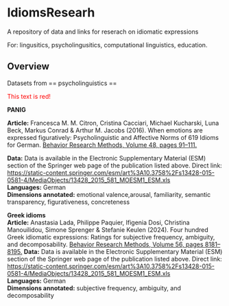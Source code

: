 # IdiomsResearh

A repository of data and links for reserach on idiomatic expressions

For: lingusitics, psycholingusitics, computational linguistics, education.

## Overview

Datasets from == psycholinguistics ==

<font color="red">This text is red!</font>

**PANIG**

**Article:** Francesca M. M. Citron, Cristina Cacciari, Michael Kucharski, Luna Beck, Markus Conrad & Arthur M. Jacobs (2016). 
When emotions are expressed figuratively: Psycholinguistic and Affective Norms of 619 Idioms for German. 
[Behavior Research Methods, Volume 48, pages 91–111.](https://link.springer.com/article/10.3758/s13428-015-0581-4)

**Data:** Data is available in the Electronic Supplementary Material (ESM) section of the Springer web page of the publication listed above.
Direct link: https://static-content.springer.com/esm/art%3A10.3758%2Fs13428-015-0581-4/MediaObjects/13428_2015_581_MOESM1_ESM.xls  
**Languages:** German  
**Dimensions annotated:** emotional valence,arousal, familiarity, semantic transparency, figurativeness, concreteness

**Greek idioms**  
 **Article:** Anastasia Lada, Philippe Paquier, Ifigenia Dosi, Christina Manouilidou, Simone Sprenger & Stefanie Keulen (2024). 
 Four hundred Greek idiomatic expressions: Ratings for subjective frequency, ambiguity, and decomposability.
 [Behavior Research Methods, Volume 56, pages 8181–8195.](https://link.springer.com/article/10.3758/s13428-024-02450-z)
**Data:** Data is available in the Electronic Supplementary Material (ESM) section of the Springer web page of the publication listed above.
Direct link: https://static-content.springer.com/esm/art%3A10.3758%2Fs13428-015-0581-4/MediaObjects/13428_2015_581_MOESM1_ESM.xls  
**Languages:** German  
**Dimensions annotated:** subjective frequency, ambiguity, and decomposability
 
